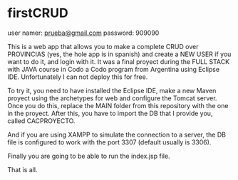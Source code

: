 # firstCRUD

user namer: prueba@gmail.com
password: 909090

This is a web app that allows you to make a complete CRUD over PROVINCIAS (yes, the hole app is in spanish) and create a NEW USER if you want to do it, and
login with it.
It was a final proyect during the FULL STACK with JAVA course in Codo a Codo program from Argentina using Eclipse IDE.
Unfortunately I can not deploy this for free.

To try it, you need to have installed the Eclipse IDE, make a new Maven proyect using the archetypes for web and configure the Tomcat server.
Once you do this, replace the MAIN folder from this repository with the one in the proyect.
After this, you have to import the DB that I provide you, called CACPROYECTO.

And if you are using XAMPP to simulate the connection to a server, the DB file is configured to work with the port 3307 (default usually is 3306).

Finally you are going to be able to run the index.jsp file.

That is all.

